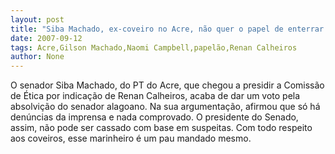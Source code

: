 ```yaml
---
layout: post
title: "Siba Machado, ex-coveiro no Acre, não quer o papel de enterrar Renan"
date: 2007-09-12
tags: Acre,Gilson Machado,Naomi Campbell,papelão,Renan Calheiros
author: None
---
```

O senador Siba Machado, do PT do Acre, que chegou a presidir a Comiss&atilde;o de &Eacute;tica por indica&ccedil;&atilde;o de Renan Calheiros, acaba de dar um voto pela absolvi&ccedil;&atilde;o do senador alagoano.
Na sua argumenta&ccedil;&atilde;o, afirmou que s&oacute; h&aacute; den&uacute;ncias da imprensa e nada comprovado. O presidente do Senado, assim, n&atilde;o pode ser cassado com base em suspeitas.
Com todo respeito aos coveiros, esse marinheiro &eacute; um pau mandado mesmo. 
